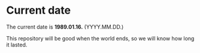# Current date

The current date is **1989.01.16.** (YYYY.MM.DD.)

This repository will be good when the world ends, so we will know how long it lasted.